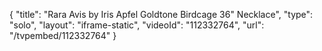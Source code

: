 {
    "title": "Rara Avis by Iris Apfel Goldtone Birdcage 36\" Necklace",
    "type": "solo",
    "layout": "iframe-static",
    "videoId": "112332764",
    "url": "\/tvpembed\/112332764"
}